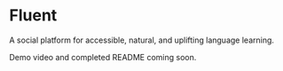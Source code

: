 # Fluent

A social platform for accessible, natural, and uplifting language learning.

Demo video and completed README coming soon.
